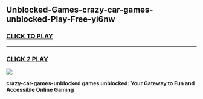 
## Unblocked-Games-crazy-car-games-unblocked-Play-Free-yi6nw
<h3>
<a href="https://premium76.site?title=crazy-car-games-unblocked&ref=12A">CLICK TO PLAY</a></h3>
<hr>

<h3>
<a href="https://premium76.site?title=crazy-car-games-unblocked&ref=12A">CLICK 2 PLAY</a>
  
</h3>

<a href="https://premium76.site?title=crazy-car-games-unblocked&ref=12A"><img src="https://clearcache.store/games.png"></a>


**crazy-car-games-unblocked games unblocked: Your Gateway to Fun and Accessible Online Gaming**
